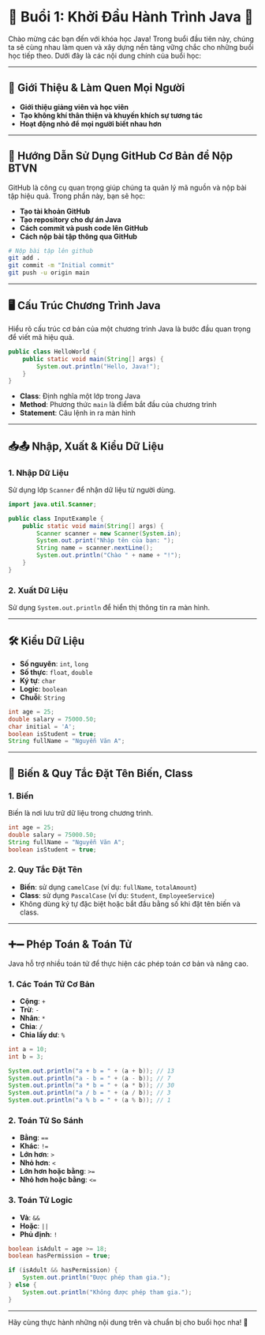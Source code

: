 
# 🎉 Buổi 1: Khởi Đầu Hành Trình Java 🚀

Chào mừng các bạn đến với khóa học Java! Trong buổi đầu tiên này, chúng ta sẽ cùng nhau làm quen và xây dựng nền tảng vững chắc cho những buổi học tiếp theo. Dưới đây là các nội dung chính của buổi học:

---

## 👋 Giới Thiệu & Làm Quen Mọi Người

- **Giới thiệu giảng viên và học viên**
- **Tạo không khí thân thiện và khuyến khích sự tương tác**
- **Hoạt động nhỏ để mọi người biết nhau hơn**

---

## 📁 Hướng Dẫn Sử Dụng GitHub Cơ Bản để Nộp BTVN

GitHub là công cụ quan trọng giúp chúng ta quản lý mã nguồn và nộp bài tập hiệu quả. Trong phần này, bạn sẽ học:

- **Tạo tài khoản GitHub**
- **Tạo repository cho dự án Java**
- **Cách commit và push code lên GitHub**
- **Cách nộp bài tập thông qua GitHub**

```bash
# Nộp bài tập lên github
git add .
git commit -m "Initial commit"
git push -u origin main
```

---

## 🖥️ Cấu Trúc Chương Trình Java

Hiểu rõ cấu trúc cơ bản của một chương trình Java là bước đầu quan trọng để viết mã hiệu quả.

```java
public class HelloWorld {
    public static void main(String[] args) {
        System.out.println("Hello, Java!");
    }
}
```

- **Class**: Định nghĩa một lớp trong Java
- **Method**: Phương thức `main` là điểm bắt đầu của chương trình
- **Statement**: Câu lệnh in ra màn hình

---

## 📥📤 Nhập, Xuất & Kiểu Dữ Liệu

### 1. Nhập Dữ Liệu

Sử dụng lớp `Scanner` để nhận dữ liệu từ người dùng.

```java
import java.util.Scanner;

public class InputExample {
    public static void main(String[] args) {
        Scanner scanner = new Scanner(System.in);
        System.out.print("Nhập tên của bạn: ");
        String name = scanner.nextLine();
        System.out.println("Chào " + name + "!");
    }
}
```

### 2. Xuất Dữ Liệu

Sử dụng `System.out.println` để hiển thị thông tin ra màn hình.

---

## 🛠️ Kiểu Dữ Liệu

- **Số nguyên**: `int`, `long`
- **Số thực**: `float`, `double`
- **Ký tự**: `char`
- **Logic**: `boolean`
- **Chuỗi**: `String`

```java
int age = 25;
double salary = 75000.50;
char initial = 'A';
boolean isStudent = true;
String fullName = "Nguyễn Văn A";
```

---

## 📝 Biến & Quy Tắc Đặt Tên Biến, Class

### 1. Biến

Biến là nơi lưu trữ dữ liệu trong chương trình.

```java
int age = 25;
double salary = 75000.50;
String fullName = "Nguyễn Văn A";
boolean isStudent = true;
```

### 2. Quy Tắc Đặt Tên

- **Biến**: sử dụng `camelCase` (ví dụ: `fullName`, `totalAmount`)
- **Class**: sử dụng `PascalCase` (ví dụ: `Student`, `EmployeeService`)
- Không dùng ký tự đặc biệt hoặc bắt đầu bằng số khi đặt tên biến và class.

---

## ➕➖ Phép Toán & Toán Tử

Java hỗ trợ nhiều toán tử để thực hiện các phép toán cơ bản và nâng cao.

### 1. Các Toán Tử Cơ Bản

- **Cộng**: `+`
- **Trừ**: `-`
- **Nhân**: `*`
- **Chia**: `/`
- **Chia lấy dư**: `%`

```java
int a = 10;
int b = 3;

System.out.println("a + b = " + (a + b)); // 13
System.out.println("a - b = " + (a - b)); // 7
System.out.println("a * b = " + (a * b)); // 30
System.out.println("a / b = " + (a / b)); // 3
System.out.println("a % b = " + (a % b)); // 1
```

### 2. Toán Tử So Sánh

- **Bằng**: `==`
- **Khác**: `!=`
- **Lớn hơn**: `>`
- **Nhỏ hơn**: `<`
- **Lớn hơn hoặc bằng**: `>=`
- **Nhỏ hơn hoặc bằng**: `<=`

### 3. Toán Tử Logic

- **Và**: `&&`
- **Hoặc**: `||`
- **Phủ định**: `!`

```java
boolean isAdult = age >= 18;
boolean hasPermission = true;

if (isAdult && hasPermission) {
    System.out.println("Được phép tham gia.");
} else {
    System.out.println("Không được phép tham gia.");
}
```

---

Hãy cùng thực hành những nội dung trên và chuẩn bị cho buổi học nha! 💪
